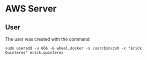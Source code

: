 # AWS Server
## User
The user was created with the command
```shell
sudo useradd -u 666 -G wheel,docker -s /usr/bin/zsh -c "Erick Quinteros" erick.quinteros
```
